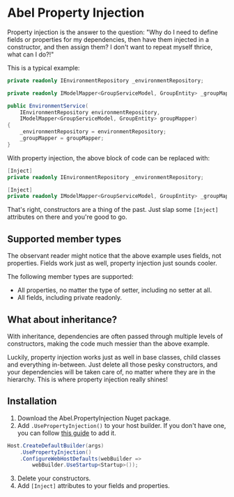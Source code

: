 # Abel Property Injection

Property injection is the answer to the question: "Why do I need to define fields or properties for my dependencies, then have them injected in a constructor, and then assign them? I don't want to repeat myself thrice, what can I do?!"

This is a typical example:

```C#
private readonly IEnvironmentRepository _environmentRepository;

private readonly IModelMapper<GroupServiceModel, GroupEntity> _groupMapper;

public EnvironmentService(
    IEnvironmentRepository environmentRepository,
    IModelMapper<GroupServiceModel, GroupEntity> groupMapper)
{
    _environmentRepository = environmentRepository;
    _groupMapper = groupMapper;
}
```

With property injection, the above block of code can be replaced with:

```C#
[Inject]
private readonly IEnvironmentRepository _environmentRepository;

[Inject]
private readonly IModelMapper<GroupServiceModel, GroupEntity> _groupMapper;
```

That's right, constructors are a thing of the past. Just slap some `[Inject]` attributes on there and you're good to go.

## Supported member types

The observant reader might notice that the above example uses fields, not properties. Fields work just as well, property injection just sounds cooler. 

The following member types are supported:
* All properties, no matter the type of setter, including no setter at all.
* All fields, including private readonly.

## What about inheritance?

With inheritance, dependencies are often passed through multiple levels of constructors, making the code much messier than the above example. 

Luckily, property injection works just as well in base classes, child classes and everything in-between. Just delete all those pesky constructors, and your dependencies will be taken care of, no matter where they are in the hierarchy. This is where property injection really shines!

## Installation

1. Download the Abel.PropertyInjection Nuget package.
2. Add `.UsePropertyInjection()` to your host builder. If you don't have one, you can follow [this guide](https://dfederm.com/building-a-console-app-with-.net-generic-host/) to add it.

```C#
Host.CreateDefaultBuilder(args)
    .UsePropertyInjection()
    .ConfigureWebHostDefaults(webBuilder =>
        webBuilder.UseStartup<Startup>());
```

3. Delete your constructors.
4. Add `[Inject]` attributes to your fields and properties.